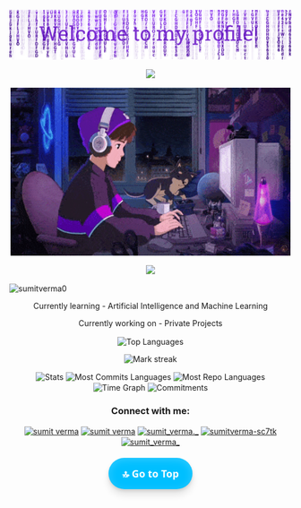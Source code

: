    <a name="top"></a>

<div align="center">
   <img src="https://github.com/Sumitverma0/Sumitverma0/blob/main/header.png" width="auto" height="auto" alt="Gif Description">
</div>

<p align="center">
   <img src="https://readme-typing-svg.demolab.com?font=Roboto+Slab&color=%237E3ACE&size=35&center=true&vCenter=true&width=450&duration=1500&pause=1000&lines=Sumit+Verma;Sumit+Verma" width="auto" height="35"/>
</p>

<div align="center">
   <img src="https://github.com/Sumitverma0/Sumitverma0/blob/main/coding.gif" width="500" height="300" alt="Gif Description">
</div>



<p align="center">
   <img src="https://readme-typing-svg.demolab.com?font=Roboto+Slab&color=%237E3ACE&size=35&center=true&vCenter=true&width=450&duration=1500&pause=1000&lines=Web+development;Artificial+Intelligence;Machine+Learning;Data+Science" width="auto" height="35"/>
</p>
<p align="left"> <img src="https://komarev.com/ghpvc/?username=sumitverma0&label=Profile%20views&color=0e75b6&style=flat" alt="sumitverma0" /> </p>

<p align="center">Currently learning - Artificial Intelligence and Machine Learning</p>
<p align="center">Currently working on - Private Projects</p>

<p align="center">
  <img align="center" src="https://github-readme-stats.vercel.app/api/top-langs?username=sumitverma0&hide_border=true&no-bg=true&no-frame=true&layout=compact&theme=transparent&langs_count=10" alt="Top Languages"/>
</p>
<p align="center">
  <img alt="Mark streak" src="https://github-readme-streak-stats.herokuapp.com/?user=sumitverma0&hide_border=true&theme=transparent" /> 
</p>

<div align="center">
  <img align="center" src="http://github-profile-summary-cards.vercel.app/api/cards/stats?username=sumitverma0&theme=transparent" height="180em" alt="Stats"/>
  <img align="center" src="http://github-profile-summary-cards.vercel.app/api/cards/most-commit-language?username=sumitverma0&theme=transparent&exclude=html,CSS,Jupyter%20Notebook" height="180em" alt="Most Commits Languages"/>
  <img align="center" src="http://github-profile-summary-cards.vercel.app/api/cards/repos-per-language?username=sumitverma0&theme=transparent&exclude=html,CSS,Jupyter%20Notebook" height="180em" alt="Most Repo Languages"/>
  <img align="center" src="http://github-profile-summary-cards.vercel.app/api/cards/productive-time?username=sumitverma0&theme=transparent&utcOffset=5.30" height="180em" alt="Time Graph"/>
  <img align="center" src="http://github-profile-summary-cards.vercel.app/api/cards/profile-details?username=sumitverma0&theme=transparent" height="180em" alt="Commitments"/>
</div>

<h3 align="center">Connect with me:</h3>
<p align="center">
<a href="https://linkedin.com/in/sumit-verma-413932291" target="blank"><img align="center" src="https://raw.githubusercontent.com/rahuldkjain/github-profile-readme-generator/master/src/images/icons/Social/linked-in-alt.svg" alt="sumit verma" height="30" width="40" /></a>
<a href="https://fb.com/sumit verma" target="blank"><img align="center" src="https://raw.githubusercontent.com/rahuldkjain/github-profile-readme-generator/master/src/images/icons/Social/facebook.svg" alt="sumit verma" height="30" width="40" /></a>
<a href="https://instagram.com/sumit_verma._" target="blank"><img align="center" src="https://raw.githubusercontent.com/rahuldkjain/github-profile-readme-generator/master/src/images/icons/Social/instagram.svg" alt="sumit_verma._" height="30" width="40" /></a>
<a href="https://www.youtube.com/@SumitVerma-sc7tk" target="blank"><img align="center" src="https://raw.githubusercontent.com/rahuldkjain/github-profile-readme-generator/master/src/images/icons/Social/youtube.svg" alt="sumitverma-sc7tk" height="30" width="40" /></a>
<a href="https://www.leetcode.com/sumit_verma_" target="blank"><img align="center" src="https://raw.githubusercontent.com/rahuldkjain/github-profile-readme-generator/master/src/images/icons/Social/leet-code.svg" alt="sumit_verma_" height="30" width="40" /></a>
</p>

<div align="center" style="margin-top: 20px;">
  <a href="#top" style="
    background-color: #00BFFF; /* Changed to light blue */
    border: none;
    border-radius: 56px;
    color: #fff; /* White text */
    cursor: pointer;
    display: inline-block;
    font-family: system-ui, -apple-system, 'Segoe UI', Roboto, Ubuntu, 'Helvetica Neue', sans-serif;
    font-size: 18px;
    font-weight: 600;
    padding: 16px 24px;
    text-align: center;
    text-decoration: none;
    transition: transform 0.3s, box-shadow 0.3s;
    user-select: none;
    box-shadow: rgba(255, 255, 255, 0.2) 0 3px 15px inset, rgba(0, 0, 0, 0.1) 0 3px 5px, rgba(0, 0, 0, 0.1) 0 10px 13px;
  " onmouseover="this.style.transform='scale(1.05)'" onmouseout="this.style.transform='scale(1)'">
    🔝 Go to Top
  </a>
</div>



